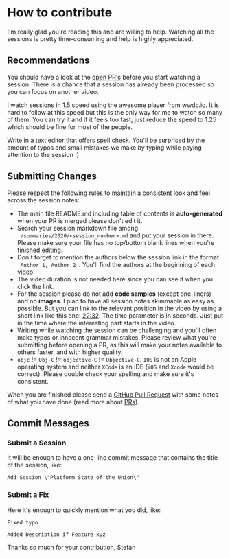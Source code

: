 # How to contribute

I'm really glad you're reading this and are willing to help. Watching all the sessions is pretty time-consuming and help is highly appreciated.

## Recommendations

You should have a look at the [open PR's](https://github.com/Blackjacx/WWDC/pulls) before you start watching a session. There is a chance that a session has already been processed so you can focus on another video.

I watch sessions in 1.5 speed using the awesome player from wwdc.io. It is hard to follow at this speed but this is the only way for me to watch so many of them. You can try it and if it feels too fast, just reduce the speed to 1.25 which should be fine for most of the people.

Write in a text editor that offers spell check. You'll be surprised by the amount of typos and small mistakes we make by typing while paying attention to the session :)

## Submitting Changes

Please respect the following rules to maintain a consistent look and feel across the session notes:

- The main file README.md including table of contents is **auto-generated** when your PR is merged please don't edit it.
- Search your session markdown file among `./summaries/2020/<session_number>.md` and put your session in there. Please make sure your file has no top/bottom blank lines when you're finished editing.
- Don't forget to mention the authors below the session link in the format `_Author_1, Author_2_`. You'll find the authors at the beginning of each video.
- The video duration is not needed here since you can see it when you click the link.
- For the session please do not add **code samples** (except one-liners) and no **images**. I plan to have all session notes skimmable as easy as possible. But you can link to the relevant position in the video by using a short link like this one: [22:32](https://developer.apple.com/wwdc19/245/?time=1337). The time parameter is in seconds. Just put in the time where the interesting part starts in the video.
- Writing while watching the session can be challenging and you'll often make typos or innocent grammar mistakes. Please review what you're submitting before opening a PR, as this will make your notes available to others faster, and with higher quality.
- `objc` != `Obj-C` != `objective-C` != `Objective-C`. `IOS` is not an Apple operating system and neither `XCode` is an IDE (`iOS` and `Xcode` would be correct). Please double check your spelling and make sure it's consistent.

When you are finished please send a [GitHub Pull Request](https://github.com/Blackjacx/WWDC/compare) with some notes of what you have done (read more about [PRs](http://help.github.com/pull-requests/)).

## Commit Messages

### Submit a Session

It will be enough to have a one-line commit message that contains the title of the session, like:

```
Add Session \"Platform State of the Union\"
```

### Submit a Fix

Here it's enough to quickly mention what you did, like:

```
Fixed typo
```

```
Added Description if Feature xyz
```

Thanks so much for your contribution,
Stefan

